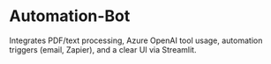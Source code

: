 # Automation-Bot
Integrates PDF/text processing, Azure OpenAI tool usage, automation triggers (email, Zapier), and a clear UI via Streamlit.
